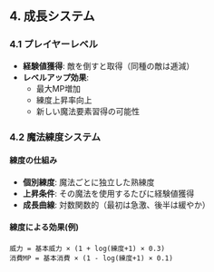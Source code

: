 ## 4. 成長システム

### 4.1 プレイヤーレベル
- **経験値獲得**: 敵を倒すと取得（同種の敵は逓減）
- **レベルアップ効果**:
  - 最大MP増加
  - 練度上昇率向上
  - 新しい魔法要素習得の可能性

### 4.2 魔法練度システム

#### 練度の仕組み
- **個別練度**: 魔法ごとに独立した熟練度
- **上昇条件**: その魔法を使用するたびに経験値獲得
- **成長曲線**: 対数関数的（最初は急激、後半は緩やか）

#### 練度による効果(例)
```
威力 = 基本威力 × (1 + log(練度+1) × 0.3)
消費MP = 基本消費 × (1 - log(練度+1) × 0.1)
```